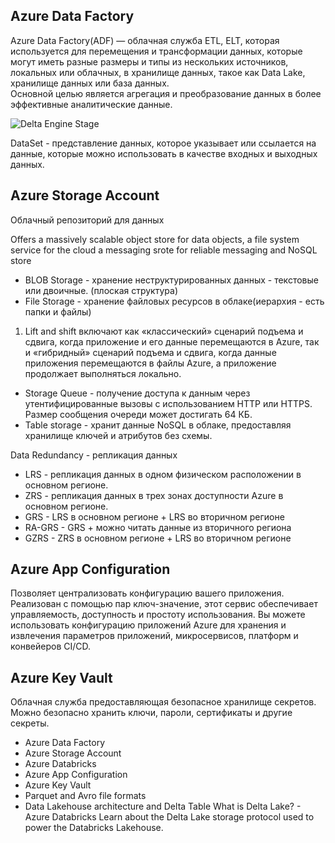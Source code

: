## Azure Data Factory


Azure Data Factory(ADF) — облачная служба ETL, ELT, которая используется для перемещения и трансформации данных, которые могут иметь разные
размеры и типы из нескольких источников, локальных или облачных, в хранилище данных, такое как Data Lake, хранилище
данных или база данных.  
Основной целью является агрегация и преобразование данных в более эффективные аналитические данные.

![Delta Engine Stage](https://www.productiveedge.com/wp-content/uploads/2020/07/Snip20200727_46-1536x691.png)

DataSet - представление данных, которое указывает или ссылается на данные, которые можно использовать в качестве входных и выходных данных.

## Azure Storage Account
Облачный репозиторий для данных

Offers a massively scalable object store for data objects, a file system service for the cloud 
a messaging srote for reliable messaging and NoSQL store
- BLOB Storage - хранение неструктурированных данных - текстовые или двоичные. (плоская структура)
- File Storage - хранение файловых ресурсов в облаке(иерархия - есть папки и файлы)
1. Lift and shift
   включают как «классический» сценарий подъема и сдвига, когда приложение и его данные перемещаются в Azure, так и «гибридный» сценарий подъема и сдвига, когда данные приложения перемещаются в файлы Azure, а приложение продолжает выполняться локально.
- Storage Queue - получение доступа к данным через утентифицированные вызовы с использованием HTTP или HTTPS. Размер сообщения очереди может достигать 64 КБ.
- Table storage - хранит данные NoSQL в облаке, предоставляя хранилище ключей и атрибутов без схемы.

Data Redundancy - репликация данных
- LRS - репликация данных в одном физическом расположении в основном регионе.
- ZRS - репликация данных в трех зонах доступности Azure в основном регионе.
- GRS - LRS в основном регионе + LRS во вторичном регионе 
- RA-GRS - GRS + можно читать данные из вторичного региона
- GZRS - ZRS в основном регионе + LRS во вторичном регионе



## Azure App Configuration

Позволяет централизовать конфигурацию вашего приложения. 
Реализован с помощью пар ключ-значение, этот сервис обеспечивает управляемость, доступность и простоту использования. 
Вы можете использовать конфигурацию приложений Azure для хранения и извлечения параметров приложений, микросервисов, платформ и конвейеров CI/CD.

## Azure Key Vault

Oблачная служба предоставляющая безопасное хранилище секретов. 
Можно безопасно хранить ключи, пароли, сертификаты и другие секреты.

- Azure Data Factory
- Azure Storage Account
- Azure Databricks
- Azure App Configuration
- Azure Key Vault
- Parquet and Avro file formats
- Data Lakehouse architecture and Delta Table
  What is Delta Lake? - Azure Databricks
  Learn about the Delta Lake storage protocol used to power the Databricks Lakehouse.

